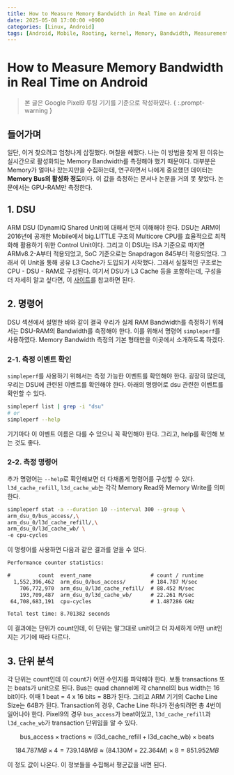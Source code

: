 ```yaml
---
title: How to Measure Memory Bandwidth in Real Time on Android
date: 2025-05-08 17:00:00 +0900
categories: [Linux, Android]
tags: [Android, Mobile, Rooting, kernel, Memory, Bandwidth, Measurement]
---
```


# How to Measure Memory Bandwidth in Real Time on Android

> 본 글은 Google Pixel9 루팅 기기를 기준으로 작성하였다.
{ :.prompt-warning }

## 들어가며

일단, 이거 찾으려고 엄청나게 삽질했다. 며칠을 헤맸다.
나는 이 방법을 찾게 된 이유는 실시간으로 활성화되는 Memory Bandwidth를 측정해야 했기 때문이다.
대부분은 Memory가 얼마나 찼는지만을 수집하는데, 연구하면서 나에게 중요했던 데이터는 **Memory Bus의 활성화 정도**이다.
이 값을 측정하는 문서나 논문을 거의 못 찾았다.
논문에서는 GPU-RAM만 측정한다.

## 1. DSU

ARM DSU (DynamIQ Shared Unit)에 대해서 먼저 이해해야 한다. DSU는 ARM이 2016년에 공개한 Mobile에서 big.LITTLE 구조의 Multicore CPU를 효율적으로 최적화해 활용하기 위한 Control Unit이다. 그리고 이 DSU는 ISA 기준으로 따지면 ARMv8.2-A부터 적용되었고, SoC 기준으로는 Snapdragon 845부터 적용되었다. 그래서 이 Unit을 통해 공유 L3 Cache가 도입되기 시작했다. 그래서 실질적인 구조로는 CPU - DSU - RAM로 구성된다. 여기서 DSU가 L3 Cache 등을 포함하는데, 구성을 더 자세히 알고 싶다면, 이 [사이트](https://developer.arm.com/documentation/100453/0401/The-DynamIQ-Shared-Unit/About-the-DSU)를 참고하면 된다.

## 2. 명령어

DSU 섹션에서 설명한 바와 같이 결국 우리가 실제 RAM Bandwidth를 측정하기 위해서는 DSU-RAM의 Bandwidth를 측정해야 한다. 
이를 위해서 명령어 `simpleperf`를 사용하였다. Memory Bandwidth 측정의 기본 형태만을 이곳에서 소개하도록 하겠다.

### 2-1. 측정 이벤트 확인

`simpleperf`를 사용하기 위해서는 측정 가능한 이벤트를 확인해야 한다. 굉장히 많은데, 우리는 DSU에 관련된 이벤트를 확인해야 한다.
아래의 명령어로 dsu 관련한 이벤트를 확인할 수 있다.
```bash
simpleperf list | grep -i "dsu"
# or
simpleperf --help
```
기기마다 이 이벤트 이름은 다를 수 있으니 꼭 확인해야 한다.
그리고, help를 확인해 보는 것도 좋다.

### 2-2. 측정 명령어

추가 명령어는 `--help`로 확인해보면 더 다채롭게 명령어를 구성할 수 있다.
`l3d_cache_refill`, `l3d_cache_wb`는 각각 Memory Read와 Memory Write를 의미한다.
```bash
simpleperf stat -a --duration 10 --interval 300 --group \
arm_dsu_0/bus_access/,\
arm_dsu_0/l3d_cache_refill/,\
arm_dsu_0/l3d_cache_wb/ \
-e cpu-cycles
```

이 명령어를 사용하면 다음과 같은 결과를 얻을 수 있다.
```txt
Performance counter statistics:

#         count  event_name                   # count / runtime
  1,552,396,462  arm_dsu_0/bus_access/        # 184.787 M/sec
    706,772,970  arm_dsu_0/l3d_cache_refill/  # 88.452 M/sec
    193,709,487  arm_dsu_0/l3d_cache_wb/      # 22.261 M/sec
 64,708,683,191  cpu-cycles                   # 1.487286 GHz

Total test time: 8.701382 seconds
```

이 결과에는 단위가 count인데, 이 단위는 말그대로 unit이고 더 자세하게 어떤 unit인지는 기기에 따라 다르다.

## 3. 단위 분석

각 단위는 count인데 이 count가 어떤 수인지를 파악해야 한다. 보통 transactions 또는 beats가 unit으로 된다.
Bus는 quad channel에 각 channel의 bus width는 16 bit이다. 이때 1 beat = 4 x 16 bits = 8B가 된다.
그리고 ARM 기기의 Cache Line Size는 64B가 된다.
Transaction의 경우, Cache Line 하나가 전송되려면 총 4번이 일어나야 한다.
Pixel9의 경우 `bus_access`가 beat이었고, `l3d_cache_refill`과 `l3d_cache_wb`가 transaction 단위임을 알 수 있다.

$$
 \textrm{bus\_access} \times \textrm{tractions} \approx \left (  \textrm{l3d\_cache\_refill} + \textrm{l3d\_cache\_wb} \right ) \times \textrm{beats}
$$

$$
184.787MB \times 4 = 739.148MB \approx \left (  84.130M + 22.364M \right ) \times 8 = 851.952MB
$$

이 정도 값이 나온다.
이 정보들을 수집해서 평균값을 내면 된다.